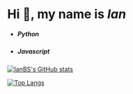 
# Hi 👋, my name is **_Ian_**

-  ##### Python
-  ##### Javascript



[![IanBS's GitHub stats](https://github-readme-stats.vercel.app/api?username=ianbs&theme=dracula)](https://github.com/ianbs/github-readme-stats)

[![Top Langs](https://github-readme-stats.vercel.app/api/top-langs/?username=ianbs&layout=compact&hide=css,html,php,jupyter%20notebook&theme=dracula)](https://github.com/ianbs/github-readme-stats)


<!--
**ianbs/ianbs** is a ✨ _special_ ✨ repository because its `README.md` (this file) appears on your GitHub profile.

Here are some ideas to get you started:

- 🔭 I’m currently working on ...
- 🌱 I’m currently learning ...
- 👯 I’m looking to collaborate on ...
- 🤔 I’m looking for help with ...
- 💬 Ask me about ...
- 📫 How to reach me: ...
- 😄 Pronouns: ...
- ⚡ Fun fact: ...
-->
